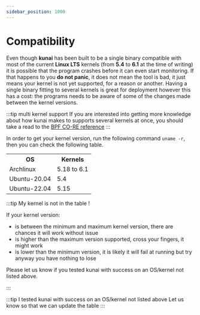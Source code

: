 ```yaml
---
sidebar_position: 1000
---
```


# Compatibility

Even though **kunai** has been built to be a single binary compatible with most of the current **Linux LTS** kernels (from **5.4** to **6.1** at the time of writing) it is possible that the program crashes before it can even start monitoring. If that happens to you **do not panic**, it does not mean the tool is bad, it just means your kernel is not yet supported, for a reason or another. Having a single binary fitting to several kernels is great for deployment however this has a cost: the programs needs to be aware of some of the changes made between the kernel versions.

:::tip multi kernel support
If you are interested into getting more knowledge about how kunai makes to supports several kernels at once, you should take a read to the [BPF CO-RE reference](https://nakryiko.com/posts/bpf-core-reference-guide/)
:::

In order to get your kernel version, run the following command `uname -r`, then you can check the following table.

<html>
 <table>
  <tr>
    <th>OS</th>
    <th>Kernels</th>
  </tr>
  <tr>
    <td>Archlinux</td>
    <td>5.18 to 6.1</td>
  </tr>
  <tr>
    <td>Ubuntu-20.04</td>
    <td>5.4</td>
  </tr>
  <tr>
    <td>Ubuntu-22.04</td>
    <td>5.15</td>
  </tr>
</table> 
</html>

:::tip My kernel is not in the table !

If your kernel version:
* is between the minimum and maximum kernel version, there are chances it will work without issue
* is higher than the maximum version supported, cross your fingers, it might work
* is lower than the minimum version, it is likely it will fail at running but try anyway you have nothing to lose

Please let us know if you tested kunai with success on an OS/kernel not listed above.

:::

:::tip I tested kunai with success on an OS/kernel not listed above
Let us know so that we can update the table
:::